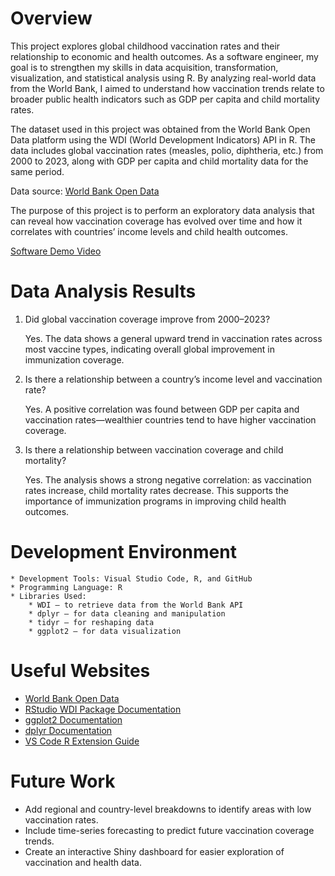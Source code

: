 # Overview

This project explores global childhood vaccination rates and their relationship to economic and health outcomes. As a software engineer, my goal is to strengthen my skills in data acquisition, transformation, visualization, and statistical analysis using R. By analyzing real-world data from the World Bank, I aimed to understand how vaccination trends relate to broader public health indicators such as GDP per capita and child mortality rates.

The dataset used in this project was obtained from the World Bank Open Data platform using the WDI (World Development Indicators) API in R. The data includes global vaccination rates (measles, polio, diphtheria, etc.) from 2000 to 2023, along with GDP per capita and child mortality data for the same period.

Data source: [World Bank Open Data](https://data.worldbank.org/)

The purpose of this project is to perform an exploratory data analysis that can reveal how vaccination coverage has evolved over time and how it correlates with countries’ income levels and child health outcomes.

[Software Demo Video](https://youtu.be/L9T1DsBp5bU)

# Data Analysis Results

1) Did global vaccination coverage improve from 2000–2023?

    Yes. The data shows a general upward trend in vaccination rates across most vaccine types, indicating overall global improvement in immunization coverage.

2) Is there a relationship between a country’s income level and vaccination rate?

    Yes. A positive correlation was found between GDP per capita and vaccination rates—wealthier countries tend to have higher vaccination coverage.

3) Is there a relationship between vaccination coverage and child mortality?

    Yes. The analysis shows a strong negative correlation: as vaccination rates increase, child mortality rates decrease. This supports the importance of immunization programs in improving child health outcomes.

# Development Environment

    * Development Tools: Visual Studio Code, R, and GitHub
    * Programming Language: R
    * Libraries Used:
        * WDI — to retrieve data from the World Bank API
        * dplyr — for data cleaning and manipulation
        * tidyr — for reshaping data
        * ggplot2 — for data visualization

# Useful Websites

* [World Bank Open Data](https://data.worldbank.org/)
* [RStudio WDI Package Documentation](https://cran.r-project.org/web/packages/WDI/WDI.pdf)
* [ggplot2 Documentation](https://ggplot2.tidyverse.org/)
* [dplyr Documentation](https://dplyr.tidyverse.org/)
* [VS Code R Extension Guide](https://marketplace.visualstudio.com/items?itemName=Ikuyadeu.r)

# Future Work

* Add regional and country-level breakdowns to identify areas with low vaccination rates.
* Include time-series forecasting to predict future vaccination coverage trends.
* Create an interactive Shiny dashboard for easier exploration of vaccination and health data.